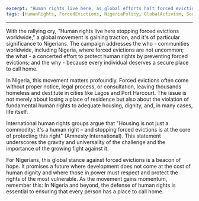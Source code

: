 ```yaml
excerpt: "Human rights live here, as global efforts halt forced evictions, bringing hope to Nigerians facing displacement."
tags: [HumanRights, ForcedEvictions, NigeriaPolicy, GlobalActivism, SocialJustice]
```

---

With the rallying cry, "Human rights live here stopping forced evictions worldwide," a global movement is gaining traction, and it's of particular significance to Nigerians. The campaign addresses the who - communities worldwide, including Nigeria, where forced evictions are not uncommon; the what - a concerted effort to protect human rights by preventing forced evictions; and the why - because every individual deserves a secure place to call home.

In Nigeria, this movement matters profoundly. Forced evictions often come without proper notice, legal process, or consultation, leaving thousands homeless and destitute in cities like Lagos and Port Harcourt. The issue is not merely about losing a place of residence but also about the violation of fundamental human rights to adequate housing, dignity, and, in many cases, life itself.

International human rights groups argue that "Housing is not just a commodity; it's a human right – and stopping forced evictions is at the core of protecting this right" (Amnesty International). This statement underscores the gravity and universality of the challenge and the importance of the growing fight against it.

For Nigerians, this global stance against forced evictions is a beacon of hope. It promises a future where development does not come at the cost of human dignity and where those in power must respect and protect the rights of the most vulnerable. As the movement gains momentum, remember this: In Nigeria and beyond, the defense of human rights is essential to ensuring that every person has a place to call home.